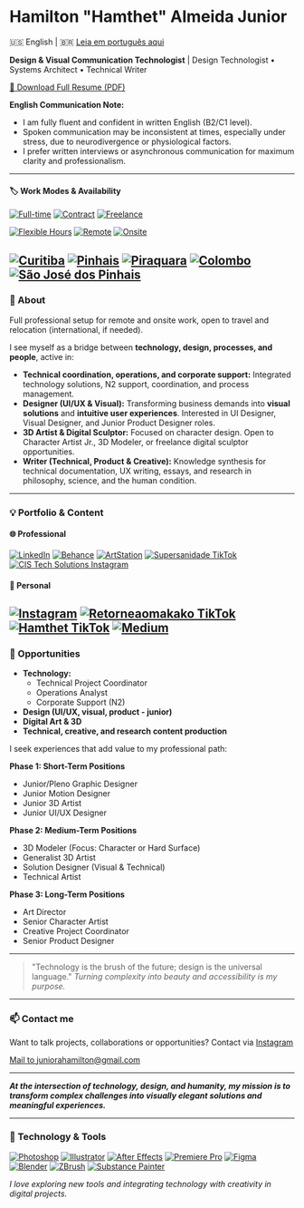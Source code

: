 # Hamilton "Hamthet" Almeida Junior

🇺🇸 English | 🇧🇷 [Leia em português aqui](README.md)

**Design & Visual Communication Technologist** | Design Technologist • Systems Architect • Technical Writer

[📄 Download Full Resume (PDF)](CURRICULO102025Geral_English.pdf)

**English Communication Note:**
  
- I am fully fluent and confident in written English (B2/C1 level).
- Spoken communication may be inconsistent at times, especially under stress, due to neurodivergence or physiological factors.
- I prefer written interviews or asynchronous communication for maximum clarity and professionalism.
---
#### 🏷️ Work Modes & Availability
[![Full-time](https://img.shields.io/badge/Full--time-0d47a1?style=for-the-badge)](#)
[![Contract](https://img.shields.io/badge/Contract-039be5?style=for-the-badge)](#)
[![Freelance](https://img.shields.io/badge/Freelance-43a047?style=for-the-badge)](#)

[![Flexible Hours](https://img.shields.io/badge/Flexible%20Hours-ffd600?style=for-the-badge)](#)
[![Remote](https://img.shields.io/badge/Remote-26a69a?style=for-the-badge)](#)
[![Onsite](https://img.shields.io/badge/Onsite-8e24aa?style=for-the-badge)](#)

[![Curitiba](https://img.shields.io/badge/Curitiba-388e3c?style=for-the-badge)](#)
[![Pinhais](https://img.shields.io/badge/Pinhais-c62828?style=for-the-badge)](#)
[![Piraquara](https://img.shields.io/badge/Piraquara-3949ab?style=for-the-badge)](#)
[![Colombo](https://img.shields.io/badge/Colombo-fbc02d?style=for-the-badge)](#)
[![São José dos Pinhais](https://img.shields.io/badge/S%C3%A3o%20Jos%C3%A9%20dos%20Pinhais-5d4037?style=for-the-badge)](#)
---
### 📌 About
Full professional setup for remote and onsite work, open to travel and relocation (international, if needed).
  
I see myself as a bridge between **technology, design, processes, and people**, active in:
- **Technical coordination, operations, and corporate support:**
  Integrated technology solutions, N2 support, coordination, and process management.
- **Designer (UI/UX & Visual):**
  Transforming business demands into **visual solutions** and **intuitive user experiences**.
  Interested in UI Designer, Visual Designer, and Junior Product Designer roles.
- **3D Artist & Digital Sculptor:**
  Focused on character design. Open to Character Artist Jr., 3D Modeler, or freelance digital sculptor opportunities.
- **Writer (Technical, Product & Creative):**
  Knowledge synthesis for technical documentation, UX writing, essays, and research in philosophy, science, and the human condition.
---
### 💡 Portfolio & Content
#### 🌐 Professional
[![LinkedIn](https://img.shields.io/badge/LinkedIn-0077b5?style=for-the-badge&logo=linkedin&logoColor=white)](https://www.linkedin.com/in/hamthet/)
[![Behance](https://img.shields.io/badge/Behance-1769ff?style=for-the-badge&logo=behance&logoColor=white)](https://www.behance.net/hamthet)
[![ArtStation](https://img.shields.io/badge/ArtStation-13aff0?style=for-the-badge&logo=artstation&logoColor=white)](https://www.artstation.com/hamthet)
[![Supersanidade TikTok](https://img.shields.io/badge/Supersanidade_TikTok-000000?style=for-the-badge&logo=tiktok&logoColor=white)](https://www.tiktok.com/@supersanidade)
[![CIS Tech Solutions Instagram](https://img.shields.io/badge/CIS_Tech_Solutions_Instagram-E4405F?style=for-the-badge&logo=instagram&logoColor=white)](https://www.instagram.com/cissolucoestecnologicas/)
#### 👤 Personal
[![Instagram](https://img.shields.io/badge/Instagram-E4405F?style=for-the-badge&logo=instagram&logoColor=white)](https://www.instagram.com/hamthet/)
[![Retorneaomakako TikTok](https://img.shields.io/badge/Retorneaomakako_TikTok-000000?style=for-the-badge&logo=tiktok&logoColor=white)](https://www.tiktok.com/@retorneaomakako)
[![Hamthet TikTok](https://img.shields.io/badge/Hamthet_TikTok-000000?style=for-the-badge&logo=tiktok&logoColor=white)](https://www.tiktok.com/@hamthet)
[![Medium](https://img.shields.io/badge/Medium-12100E?style=for-the-badge&logo=medium&logoColor=white)](https://hamthet.medium.com/)
---
### 🎯 Opportunities
- **Technology:**
  - Technical Project Coordinator
  - Operations Analyst
  - Corporate Support (N2)
- **Design (UI/UX, visual, product - junior)**
- **Digital Art & 3D**
- **Technical, creative, and research content production**

I seek experiences that add value to my professional path:

**Phase 1: Short-Term Positions**
- Junior/Pleno Graphic Designer
- Junior Motion Designer
- Junior 3D Artist
- Junior UI/UX Designer

**Phase 2: Medium-Term Positions**
- 3D Modeler (Focus: Character or Hard Surface)
- Generalist 3D Artist
- Solution Designer (Visual & Technical)
- Technical Artist

**Phase 3: Long-Term Positions**
- Art Director
- Senior Character Artist
- Creative Project Coordinator
- Senior Product Designer

---

> "Technology is the brush of the future; design is the universal language."
> _Turning complexity into beauty and accessibility is my purpose._

---

### 📫 Contact me

Want to talk projects, collaborations or opportunities?
Contact via [Instagram](https://www.instagram.com/hamthet/)

<a href="mailto:juniorahamilton@gmail.com">Mail to juniorahamilton@gmail.com</a>

---

**_At the intersection of technology, design, and humanity, my mission is to transform complex challenges into visually elegant solutions and meaningful experiences._**

---

### 🚀 Technology & Tools

[![Photoshop](https://img.shields.io/badge/Photoshop-31A8FF?style=for-the-badge&logo=adobephotoshop&logoColor=white)](#)
[![Illustrator](https://img.shields.io/badge/Illustrator-FF9A00?style=for-the-badge&logo=adobeillustrator&logoColor=white)](#)
[![After Effects](https://img.shields.io/badge/After_Effects-9999FF?style=for-the-badge&logo=adobeaftereffects&logoColor=white)](#)
[![Premiere Pro](https://img.shields.io/badge/Premiere_Pro-9999FF?style=for-the-badge&logo=adobepremierepro&logoColor=white)](#)
[![Figma](https://img.shields.io/badge/Figma-F24E1E?style=for-the-badge&logo=figma&logoColor=white)](#)
[![Blender](https://img.shields.io/badge/Blender-F5792A?style=for-the-badge&logo=blender&logoColor=white)](#)
[![ZBrush](https://img.shields.io/badge/ZBrush-E0662D?style=for-the-badge)](#)
[![Substance Painter](https://img.shields.io/badge/Substance_Painter-EA6C4D?style=for-the-badge)](#)

_I love exploring new tools and integrating technology with creativity in digital projects._
